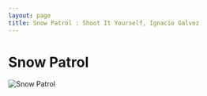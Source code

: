 ```yaml
---
layout: page
title: Snow Patrol : Shoot It Yourself, Ignacio Galvez
---
```


# Snow Patrol

![Snow Patrol](http://assets.farmhouse.co/publishing/1-shoot-it-yourself/images/snow-patrol-1.jpg)
